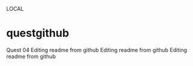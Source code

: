 LOCAL

# questgithub
Quest 04
Editing readme from github
Editing readme from github
Editing readme from github
